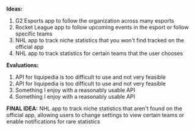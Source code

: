 **Ideas:**
1. G2 Esports app to follow the organization across many esports
2. Rocket League app to follow upcoming events in the esport or follow specific teams
3. NHL app to track niche statistics that you won't find tracked on the official app
4. NHL app to track statistics for certain teams that the user chooses

**Evaluations:**
1. API for liquipedia is too difficult to use and not very feasible
2. API for liquipedia is too difficult to use and not very feasible
3. Something I enjoy with a reasonably usable API
4. Something I enjoy with a reasonably usable API

**FINAL IDEA:** NHL app to track niche statistics that aren't found on the official app, allowing users to change settings to view certain teams or enable notifications for rare statistics

